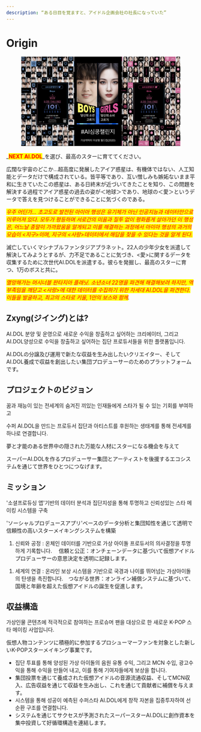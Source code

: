 ```yaml
---
description: “ある日目を覚ますと、アイドル企画会社の社長になっていた”
---
```


# Origin



<figure><img src="../../.gitbook/assets/image (10).png" alt=""><figcaption></figcaption></figure>

_<mark style="color:red;">**NEXT AI.DOL**</mark>_を選び、最高のスターに育ててください。&#x20;

広闊な宇宙のどこか…超高度に発展したアイア惑星は、有機体ではない、人工知能とデータだけで構成されている。皆平等であり、互い憎しみも嫉妬ないまま平和に生きていたこの惑星は、ある日終末が近づいてきたことを知り、この問題を解決する過程でアイア惑星の過去の姿が＜地球＞であり、地球の＜愛＞というデータで答えを見つけることができることに気づくのである。

_<mark style="color:red;">우주 어딘가… 초고도로 발전된 아이아 행성은 유기체가 아닌 인공지능과 데이터만으로 이루어져 있다. 모두가 평등하며 서로간의 미움과 질투 없이 평화롭게 살아가던 이 행성은, 어느날 종말이 가까왔움을 알게되고 이를 해결하는 과정에서 아이아 행성의 과거의 모습이 <지구>이며, 지구의 <사랑>데이터에서 해답을 찾을 수 있다는 것을 알게 된다.</mark>_

滅亡していくマシナブルファンタジアプラネット。22人の少年少女を派遣して解決してみようとするが、力不足であることに気づき、<愛>に関するデータを収集するために次世代AI.DOLを派遣する。彼らを発掘し、最高のスターに育つ、1万のボスと共に。

_<mark style="color:red;">멸망해가는 머시너블 판타지아 플래닛. 소년소녀 22명을 파견해 해결해보려 하지만, 역부족임을 깨닫고 <사랑>에 대한 데이터를 수집하기 위한 차세대 AI.DOL을 파견한다. 이들을 발굴하고, 최고의 스타로 키울, 1만의 보스와 함께</mark>._

## Zxyng(ジイング)とは?

AI.DOL 분양 및 운영으로 새로운 수익을 창출하고 싶어하는 크리에이터, 그리고 AI.DOL양성으로 수익을 창출하고 싶어하는  집단 프로듀서들을 위한 플랫폼입니다.

AI.DOLの分譲及び運用で新たな収益を生み出したいクリエイター、そしてAI.DOL養成で収益を創出したい集団プロデューサーのためのプラットフォームです。

## プロジェクトのビジョン

꿈과 재능이 있는 전세계의 숨겨진 끼있는 인재들에게 스타가 될 수 있는 기회를 부여하고

수퍼 AI.DOL을 만드는 프로듀서 집단과 아티스트를 후원하는 생태계를 통해 전세계를 하나로 연결합니다.



夢と才能のある世界中の隠された万能な人材にスターになる機会を与えて



スーパーAI.DOLを作るプロデューサー集団とアーティストを後援するエコシステムを通じて世界をひとつにつなげます。

## ミッション

'소셜프로듀싱 앱'기반의 데이터 분석과 집단지성을 통해 투명하고 신뢰성있는 스타 메이킹 시스템을 구축

'ソーシャルプロデュースアプリ'ベースのデータ分析と集団知性を通じて透明で信頼性の高いスターメイキングシステムを構築



1. 신뢰와 공정 : 온체인 데이터를 기반으로 가상 아이돌 프로듀서의 의사결정을 투명하게 기록합니다. 　信頼と公正：オンチェーンデータに基づいて仮想アイドルプロデューサーの意思決定を透明に記録します。

&#x20;

1. 세계의 연결 : 온라인 보상 시스템을 기반으로 국경과 나이를 뛰어넘는 가상아이돌의 탄생을 촉진합니다.　つながる世界：オンライン補償システムに基づいて、国境と年齢を超えた仮想アイドルの誕生を促進します。

## 収益構造

가상인물 콘텐츠에 적극적으로 참여하는 프로슈머 팬을 대상으로 한 새로운 K-POP 스타 메이킹 사업입니다.&#x20;

仮想人物コンテンツに積極的に参加するプロシューマーファンを対象とした新しいK-POPスターメイキング事業です。

* 집단 투표를 통해 양성된 가상 아이돌의 음원 유통 수익, 그리고 MCN 수입, 광고수익을 통해 수익을 만들어 내고, 이를 통해 기여자들에게 보상을 합니다.&#x20;
* 集団投票を通じて養成された仮想アイドルの音源流通収益、そしてMCN収入、広告収益を通じて収益を生み出し、これを通じて貢献者に補償を与えます。
* 시스템을 통해 성공이 예측된 수퍼스타 AI.DOL에게 창작 자본을 집중투자하여 선순환 구조를 연결합니다.
* システムを通じてサクセスが予測されたスーパースターAI.DOLに創作資本を集中投資して好循環構造を連結します。

